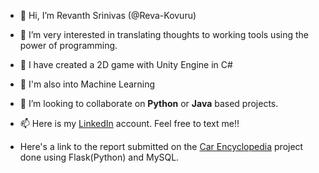 - 👋 Hi, I’m Revanth Srinivas (@Reva-Kovuru)
- 👀 I’m very interested in translating thoughts to working tools using the power of programming.
- 🌱 I have created a 2D game with Unity Engine in C#
- 🌱 I'm also into Machine Learning
- 💞️ I’m looking to collaborate on **Python** or **Java** based projects. 
- 📫 Here is my [LinkedIn](https://www.linkedin.com/in/revanthsrinivaskovuru/) account. Feel free to text me!! 

- Here's a link to the report submitted on the [Car Encyclopedia](/DBMS_Project_report.pdf) project done using Flask(Python) and MySQL.
<!---
Reva-Kovuru/Reva-Kovuru is a ✨ special ✨ repository because its `README.md` (this file) appears on your GitHub profile.
You can click the Preview link to take a look at your changes.
--->

